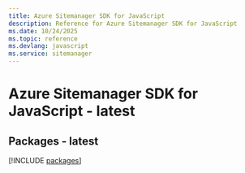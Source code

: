 ```yaml
---
title: Azure Sitemanager SDK for JavaScript
description: Reference for Azure Sitemanager SDK for JavaScript
ms.date: 10/24/2025
ms.topic: reference
ms.devlang: javascript
ms.service: sitemanager
---
```

# Azure Sitemanager SDK for JavaScript - latest
## Packages - latest
[!INCLUDE [packages](sitemanager-index.md)]